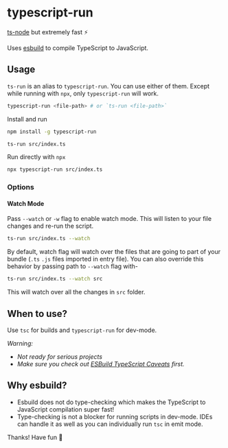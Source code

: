 # typescript-run

[ts-node](https://npmjs.com/package/ts-node) but extremely fast ⚡️ 

Uses [esbuild](https://npmjs.com/package/esbuild) to compile TypeScript to JavaScript.

## Usage

`ts-run` is an alias to `typescript-run`. You can use either of them. Except while running with `npx`, only `typescript-run` will work.

```sh
typescript-run <file-path> # or `ts-run <file-path>`
```

Install and run
```sh
npm install -g typescript-run

ts-run src/index.ts
```

Run directly with `npx`
```sh
npx typescript-run src/index.ts
```


### Options

#### Watch Mode 

Pass `--watch` or `-w` flag to enable watch mode. This will listen to your file changes and re-run the script.

```sh
ts-run src/index.ts --watch
```

By default, watch flag will watch over the files that are going to part of your bundle (`.ts` `.js` files imported in entry file). You can also override this behavior by passing path to `--watch` flag with-
```sh
ts-run src/index.ts --watch src
```

This will watch over all the changes in `src` folder.

## When to use?

Use `tsc` for builds and `typescript-run` for dev-mode.

*Warning:*
- *Not ready for serious projects*
- *Make sure you check out [ESBuild TypeScript Caveats](https://esbuild.github.io/content-types/#typescript-caveats) first.*

## Why esbuild?

- Esbuild does not do type-checking which makes the TypeScript to JavaScript compilation super fast!
- Type-checking is not a blocker for running scripts in dev-mode. IDEs can handle it as well as you can individually run `tsc` in emit mode.


Thanks! Have fun 🌻